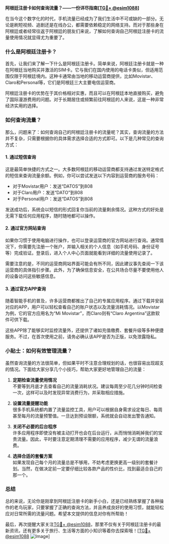 **阿根廷注册卡如何查询流量？——一份详尽指南[[TG💪+ @esim1088](https://t.me/s/esim1088)]**

在当今这个数字化的时代，手机流量已经成为了我们生活中不可或缺的一部分。无论是刷短视频、追剧还是在线办公，都需要依赖稳定的网络支持。而对于那些身在阿根廷或者经常往返于阿根廷的朋友们来说，了解如何查询自己阿根廷注册卡的流量使用情况就显得尤为重要了。

### 什么是阿根廷注册卡？

首先，让我们来了解一下什么是阿根廷注册卡。简单来说，阿根廷注册卡就是一种在阿根廷当地购买并激活的SIM卡。它与我们在国内使用的电话卡类似，但适用范围仅限于阿根廷境内。这种卡通常由当地的移动运营商提供，比如Movistar、Claro和Personal等，它们是阿根廷三大主要电信运营商。

阿根廷注册卡的优势在于其价格相对实惠，而且可以在阿根廷本地直接购买，避免了国际漫游费用的问题。对于长期居住或频繁前往阿根廷的人来说，这是一种非常经济实用的选择。

### 如何查询流量？

那么，问题来了：如何查询自己的阿根廷注册卡的流量呢？其实，查询流量的方法并不复杂，只需要根据你的具体需求选择合适的方式即可。以下是几种常见的查询方式：

#### 1. **通过短信查询**
这是最简单快捷的方式之一。大多数阿根廷的移动运营商都支持通过发送特定格式的短信来查询流量余额。例如，你可以尝试发送以下内容到运营商的服务号码：
- 对于Movistar用户：发送“DATOS”到808
- 对于Claro用户：发送“DATO”到808
- 对于Personal用户：发送“DATOS”到808

发送成功后，系统会以短信的形式回复你当前的流量剩余情况。这种方式的好处是无需下载任何应用程序，随时随地都可以操作。

#### 2. **通过官方网站查询**
如果你习惯于使用电脑进行操作，也可以登录运营商的官方网站进行查询。通常情况下，你需要先注册一个账户，并输入相关的个人信息（如手机号码、身份证号等）完成验证。登录后，进入个人中心页面就能看到详细的流量使用记录了。

需要注意的是，不同的运营商网站界面可能会有所不同，因此建议事先查阅一下该运营商的具体指引步骤。此外，为了确保信息安全，在公共场合尽量不要使用他人的设备访问这些敏感信息。

#### 3. **通过官方APP查询**
随着智能手机的普及，许多运营商都推出了自己的专属应用程序。通过下载并安装对应的APP，用户可以轻松查看自己的账户状态以及流量消耗情况。以Movistar为例，它的官方应用名为“Mi Movistar”，而Claro则有“Claro Argentina”这款软件可供下载。

这些APP除了能够实时监控流量外，还提供了诸如充值缴费、套餐升级等多种便捷服务。不过，在首次使用之前，请务必确认该APP是否为正版，以免泄露隐私。

### 小贴士：如何有效管理流量？

虽然查询流量的方法很简单，但如果平时不注意合理规划的话，也很容易出现超支的情况。下面给大家分享几个小技巧，帮助大家更好地管理自己的流量：

1. **定期检查流量使用情况**  
   不要等到月底才去查看自己的流量消耗状况。建议每周至少花几分钟时间检查一次，这样可以及时发现异常消费行为，并采取相应措施。

2. **设置流量提醒功能**  
   很多手机系统都内置了流量监控工具，用户可以根据自身需求设定每日、每周甚至每月的流量预警值。一旦达到预设限额，系统就会自动发出警告通知。

3. **关闭不必要的后台程序**  
   许多应用程序即使没有被主动打开也会在后台运行，从而悄悄消耗掉我们的宝贵流量。因此，平时要注意定期清理不需要的应用程序，减少无谓的流量浪费。

4. **选择合适的套餐方案**  
   如果发现自己每个月的流量总是不够用，不妨考虑更换更高一级别的套餐计划。当然，在做决定前一定要仔细比较各款产品的性价比，找到最适合自己的那一个。

### 总结

总的来说，无论你是刚拿到阿根廷注册卡的新手小白，还是已经熟练掌握了各种操作的老鸟玩家，只要掌握了正确的查询方法，并且养成良好的使用习惯，就能轻松应对日常所需的流量问题。希望本文提供的信息对你有所帮助！

最后，再次提醒大家关注[TG💪+ @esim1088](https://t.me/s/esim1088)，那里不仅有关于阿根廷注册卡的最新资讯，还有更多关于旅行、生活等方面的小知识等着你去探索哦！[[TG💪+ @esim1088](https://t.me/s/esim1088) ![Image](https://i.postimg.cc/4NQfJmqS/Snipaste-2025-05-13-00-14-12.png)]